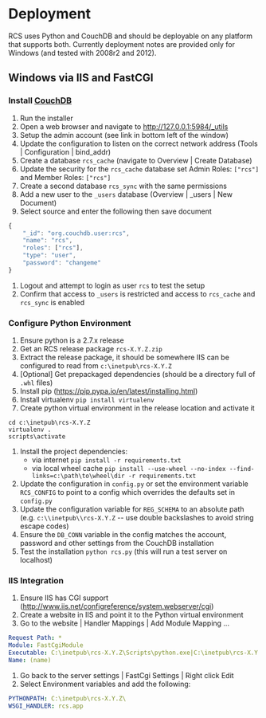 # Deployment

RCS uses Python and CouchDB and should be deployable on any platform that
supports both.  Currently deployment notes are provided only for Windows (and
tested with 2008r2 and 2012).

## Windows via IIS and FastCGI

### Install [CouchDB](http://couchdb.apache.org/)
1. Run the installer
1. Open a web browser and navigate to http://127.0.0.1:5984/_utils
1. Setup the admin account (see link in bottom left of the window)
1. Update the configuration to listen on the correct network address (Tools | Configuration | bind_addr)
1. Create a database `rcs_cache` (navigate to Overview | Create Database)
1. Update the security for the `rcs_cache` database set Admin Roles: `["rcs"]` and Member Roles: `["rcs"]`
1. Create a second database `rcs_sync` with the same permissions
1. Add a new user to the `_users` database (Overview | _users | New Document)
1. Select source and enter the following then save document
```js
{
    "_id": "org.couchdb.user:rcs",
    "name": "rcs",
    "roles": ["rcs"],
    "type": "user",
    "password": "changeme"
}
```
1. Logout and attempt to login as user `rcs` to test the setup
1. Confirm that access to `_users` is restricted and access to `rcs_cache` and `rcs_sync` is enabled

### Configure Python Environment

1. Ensure python is a 2.7.x release
1. Get an RCS release package `rcs-X.Y.Z.zip`
1. Extract the release package, it should be somewhere IIS can be configured to read from `c:\inetpub\rcs-X.Y.Z`
1. [Optional] Get prepackaged dependencies (should be a directory full of `.whl` files)
1. Install pip (https://pip.pypa.io/en/latest/installing.html)
1. Install virtualenv `pip install virtualenv`
1. Create python virtual environment in the release location and activate it
```
cd c:\inetpub\rcs-X.Y.Z
virtualenv .
scripts\activate
```
1. Install the project dependencies:
    * via internet `pip install -r requirements.txt`
    * via local wheel cache `pip install --use-wheel --no-index --find-links=c:\path\to\wheel\dir -r requirements.txt`
1. Update the configuration in `config.py` or set the environment variable `RCS_CONFIG`
   to point to a config which overrides the defaults set in `config.py`
1. Update the configuration variable for `REG_SCHEMA` to an absolute path (e.g. `c:\\inetpub\\rcs-X.Y.Z`
   -- use double backslashes to avoid string escape codes)
1. Ensure the `DB_CONN` variable in the config matches the account, password and other settings
   from the CouchDB installation
1. Test the installation `python rcs.py` (this will run a test server on localhost)

### IIS Integration

1. Ensure IIS has CGI support (http://www.iis.net/configreference/system.webserver/cgi)
1. Create a website in IIS and point it to the Python virtual environment
1. Go to the website | Handler Mappings | Add Module Mapping ...
```yaml
Request Path: *
Module: FastCgiModule
Executable: C:\inetpub\rcs-X.Y.Z\Scripts\python.exe|C:\inetpub\rcs-X.Y.Z\wfastcgi.py
Name: (name)
```
1. Go back to the server settings | FastCgi Settings | Right click Edit
1. Select Environment variables and add the following:
```yaml
PYTHONPATH: C:\inetpub\rcs-X.Y.Z\
WSGI_HANDLER: rcs.app
```
